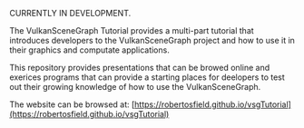 CURRENTLY IN DEVELOPMENT.

The VulkanSceneGraph Tutorial provides a multi-part tutorial that introduces developers to the VulkanSceneGraph project and how to use it in their graphics and computate applications.

This repository provides presentations that can be browed online and exerices programs that can provide a starting places for deelopers to test out their growing knowledge of how to use the VulkanSceneGraph.

The website can be browsed at:  [https://robertosfield.github.io/vsgTutorial](https://robertosfield.github.io/vsgTutorial)
